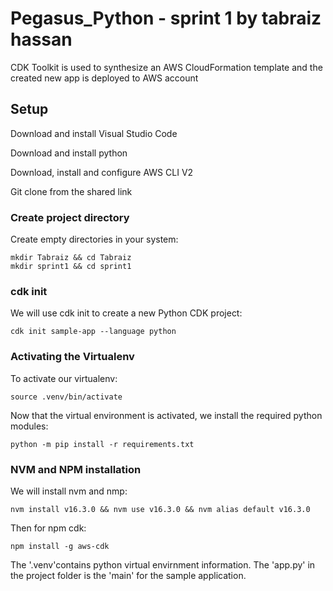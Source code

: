 # Pegasus_Python - sprint 1 by tabraiz hassan
CDK Toolkit is used to synthesize an AWS CloudFormation template and the created new app is deployed to AWS account 

## Setup

Download and install Visual Studio Code

Download and install python 

Download, install and configure AWS CLI V2

Git clone from the shared link


### Create project directory

Create empty directories in your system:

```
mkdir Tabraiz && cd Tabraiz
mkdir sprint1 && cd sprint1
```
### cdk init

We will use cdk init to create a new Python CDK project:
```
cdk init sample-app --language python
```
### Activating the Virtualenv

To activate our virtualenv:
```
source .venv/bin/activate
```

Now that the virtual environment is activated, we install the required python modules:
```
python -m pip install -r requirements.txt
```

### NVM and NPM installation

We will install nvm and nmp:
```
nvm install v16.3.0 && nvm use v16.3.0 && nvm alias default v16.3.0
```
Then for npm cdk:
```
npm install -g aws-cdk
```

The '.venv'contains python virtual envirnment information. The 'app.py' in the project folder is the 'main' for the sample application.

